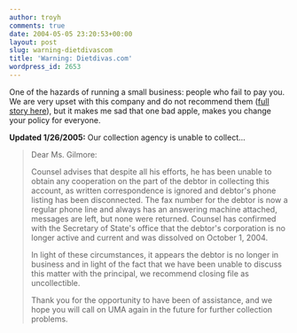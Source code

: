 ```yaml
---
author: troyh
comments: true
date: 2004-05-05 23:20:53+00:00
layout: post
slug: warning-dietdivascom
title: 'Warning: Dietdivas.com'
wordpress_id: 2653
---
```


One of the hazards of running a small business:  people who fail to pay you.  We are very upset with this company and do not recommend them ([full story here](http://www.recipezaar.com/bb/viewtopic.zsp?p=980858)), but it makes me sad that one bad apple, makes you change your policy for everyone.

**Updated 1/26/2005:**  Our collection agency is unable to collect...


<blockquote>Dear Ms. Gilmore:

Counsel advises that despite all his efforts, he has been unable to obtain any cooperation on the part of the debtor in collecting this account, as written correspondence is ignored and debtor's phone listing has been disconnected. The fax number for the debtor is now a regular phone line and always has an answering machine attached, messages are left, but none were returned. Counsel has confirmed with the Secretary of State's office that the debtor's corporation is no longer active and current and was dissolved on October 1, 2004.

In light of these circumstances, it appears the debtor is no longer in business and in light of the fact that we have been unable to discuss this matter with the principal, we recommend closing file as uncollectible.

Thank you for the opportunity to have been of assistance, and we hope you will call on UMA again in the future for further collection problems.
</blockquote>
